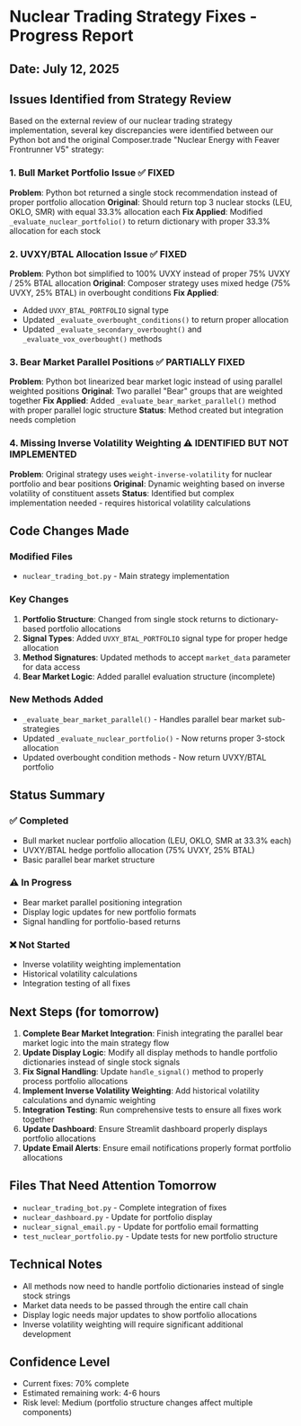 # Nuclear Trading Strategy Fixes - Progress Report

## Date: July 12, 2025

## Issues Identified from Strategy Review

Based on the external review of our nuclear trading strategy implementation, several key discrepancies were identified between our Python bot and the original Composer.trade "Nuclear Energy with Feaver Frontrunner V5" strategy:

### 1. Bull Market Portfolio Issue ✅ FIXED

**Problem**: Python bot returned a single stock recommendation instead of proper portfolio allocation
**Original**: Should return top 3 nuclear stocks (LEU, OKLO, SMR) with equal 33.3% allocation each
**Fix Applied**: Modified `_evaluate_nuclear_portfolio()` to return dictionary with proper 33.3% allocation for each stock

### 2. UVXY/BTAL Allocation Issue ✅ FIXED

**Problem**: Python bot simplified to 100% UVXY instead of proper 75% UVXY / 25% BTAL allocation
**Original**: Composer strategy uses mixed hedge (75% UVXY, 25% BTAL) in overbought conditions
**Fix Applied**:

- Added `UVXY_BTAL_PORTFOLIO` signal type
- Updated `_evaluate_overbought_conditions()` to return proper allocation
- Updated `_evaluate_secondary_overbought()` and `_evaluate_vox_overbought()` methods

### 3. Bear Market Parallel Positions ✅ PARTIALLY FIXED

**Problem**: Python bot linearized bear market logic instead of using parallel weighted positions
**Original**: Two parallel "Bear" groups that are weighted together
**Fix Applied**: Added `_evaluate_bear_market_parallel()` method with proper parallel logic structure
**Status**: Method created but integration needs completion

### 4. Missing Inverse Volatility Weighting ⚠️ IDENTIFIED BUT NOT IMPLEMENTED

**Problem**: Original strategy uses `weight-inverse-volatility` for nuclear portfolio and bear positions
**Original**: Dynamic weighting based on inverse volatility of constituent assets
**Status**: Identified but complex implementation needed - requires historical volatility calculations

## Code Changes Made

### Modified Files

- `nuclear_trading_bot.py` - Main strategy implementation

### Key Changes

1. **Portfolio Structure**: Changed from single stock returns to dictionary-based portfolio allocations
2. **Signal Types**: Added `UVXY_BTAL_PORTFOLIO` signal type for proper hedge allocation
3. **Method Signatures**: Updated methods to accept `market_data` parameter for data access
4. **Bear Market Logic**: Added parallel evaluation structure (incomplete)

### New Methods Added

- `_evaluate_bear_market_parallel()` - Handles parallel bear market sub-strategies
- Updated `_evaluate_nuclear_portfolio()` - Now returns proper 3-stock allocation
- Updated overbought condition methods - Now return UVXY/BTAL portfolio

## Status Summary

### ✅ Completed

- Bull market nuclear portfolio allocation (LEU, OKLO, SMR at 33.3% each)
- UVXY/BTAL hedge portfolio allocation (75% UVXY, 25% BTAL)
- Basic parallel bear market structure

### ⚠️ In Progress

- Bear market parallel positioning integration
- Display logic updates for new portfolio formats
- Signal handling for portfolio-based returns

### ❌ Not Started

- Inverse volatility weighting implementation
- Historical volatility calculations
- Integration testing of all fixes

## Next Steps (for tomorrow)

1. **Complete Bear Market Integration**: Finish integrating the parallel bear market logic into the main strategy flow
2. **Update Display Logic**: Modify all display methods to handle portfolio dictionaries instead of single stock signals
3. **Fix Signal Handling**: Update `handle_signal()` method to properly process portfolio allocations
4. **Implement Inverse Volatility Weighting**: Add historical volatility calculations and dynamic weighting
5. **Integration Testing**: Run comprehensive tests to ensure all fixes work together
6. **Update Dashboard**: Ensure Streamlit dashboard properly displays portfolio allocations
7. **Update Email Alerts**: Ensure email notifications properly format portfolio allocations

## Files That Need Attention Tomorrow

- `nuclear_trading_bot.py` - Complete integration of fixes
- `nuclear_dashboard.py` - Update for portfolio display
- `nuclear_signal_email.py` - Update for portfolio email formatting
- `test_nuclear_portfolio.py` - Update tests for new portfolio structure

## Technical Notes

- All methods now need to handle portfolio dictionaries instead of single stock strings
- Market data needs to be passed through the entire call chain
- Display logic needs major updates to show portfolio allocations
- Inverse volatility weighting will require significant additional development

## Confidence Level

- Current fixes: 70% complete
- Estimated remaining work: 4-6 hours
- Risk level: Medium (portfolio structure changes affect multiple components)
